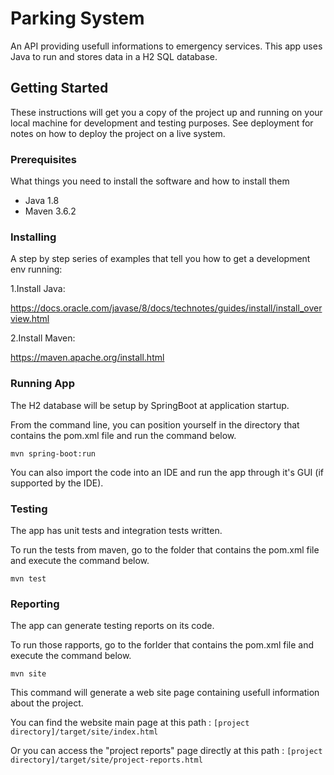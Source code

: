 # Parking System
An API providing usefull informations to emergency services.
This app uses Java to run and stores data in a H2 SQL database.

## Getting Started

These instructions will get you a copy of the project up and running on your local machine for development and testing purposes. See deployment for notes on how to deploy the project on a live system.

### Prerequisites

What things you need to install the software and how to install them

- Java 1.8
- Maven 3.6.2

### Installing

A step by step series of examples that tell you how to get a development env running:

1.Install Java:

https://docs.oracle.com/javase/8/docs/technotes/guides/install/install_overview.html

2.Install Maven:

https://maven.apache.org/install.html

### Running App

The H2 database will be setup by SpringBoot at application startup.

From the command line, you can position yourself in the directory that contains the pom.xml file and run the command below.

`mvn spring-boot:run`

You can also import the code into an IDE and run the app through it's GUI (if supported by the IDE).

### Testing

The app has unit tests and integration tests written.

To run the tests from maven, go to the folder that contains the pom.xml file and execute the command below.

`mvn test`

### Reporting

The app can generate testing reports on its code.

To run those rapports, go to the forlder that contains the pom.xml file and execute the command below.

`mvn site`

This command will generate a web site page containing usefull information about the project.

You can find the website main page at this path : `[project directory]/target/site/index.html`

Or you can access the "project reports" page directly at this path : `[project directory]/target/site/project-reports.html`
